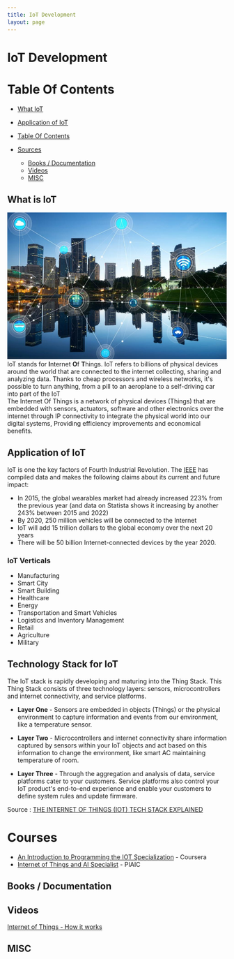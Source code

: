 ```yaml
---
title: IoT Development
layout: page
---
```


# IoT Development

# Table Of Contents
- [What IoT](#what-is-Iot)
- [Application of IoT](#application-of-iot)

- [Table Of Contents](#table-of-contents)
- [Sources](#sources)
  - [Books / Documentation](#books--documentation)
  - [Videos](#videos)
  - [MISC](#misc)

## What is IoT 
![IoT image](../../images/The-Internet-of-Things--IoT--Tech-Stack-Explained.jpg)
IoT stands for **I**nternet **O**f **T**hings. IoT refers to billions of physical devices around the world that are connected to the internet collecting, sharing and analyzing data. Thanks to cheap processors and wireless networks, it's possible to turn anything, from a pill to an aeroplane to a self-driving car into part of the IoT
<br>
The Internet Of Things is a network of physical devices (Things) that are embedded with sensors, actuators, software and other electronics over the internet through IP connectivity to integrate the physical world into our digital systems, Providing efficiency improvements and economical benefits.

## Application of IoT
IoT is one the key factors of Fourth Industrial Revolution. 
The [IEEE](https://www.ieee.org/) has compiled data and makes the following claims about its current and future impact:
- In 2015, the global wearables market had already increased 223% from the previous year (and data on Statista shows it increasing by another 243% between 2015 and 2022)
- By 2020, 250 million vehicles will be connected to the Internet
- IoT will add 15 trillion dollars to the global economy over the next 20 years
- There will be 50 billion Internet-connected devices by the year 2020.
### IoT Verticals
- Manufacturing
- Smart City
- Smart Building
- Healthcare
- Energy
- Transportation and Smart Vehicles
- Logistics and Inventory Management
- Retail
- Agriculture
- Military

## Technology Stack for IoT
The IoT stack is rapidly developing and maturing into the Thing Stack. This Thing Stack consists of three technology layers: sensors, microcontrollers and internet connectivity, and service platforms.
- **Layer One** - Sensors are embedded in objects (Things) or the physical environment to capture information and events from our environment, like a temperature sensor.

- **Layer Two** - Microcontrollers and internet connectivity share information captured by sensors within your IoT objects and act based on this information to change the environment, like smart AC maintaining temperature of room.

- **Layer Three** - Through the aggregation and analysis of data, service platforms cater to your customers. Service platforms also control your IoT product's end-to-end experience and enable your customers to define system rules and update firmware.

Source : [THE INTERNET OF THINGS (IOT) TECH STACK EXPLAINED](https://www.cognitiveclouds.com/insights/the-internet-of-things-iot-tech-stack-explained/#:~:text=The%20IoT%20stack%20is%20rapidly,internet%20connectivity%2C%20and%20service%20platforms.)

# Courses 
- [An Introduction to Programming the IOT Specialization](https://www.coursera.org/specializations/iot) - Coursera
- [Internet of Things and AI Specialist](https://www.piaic.org/iot) - PIAIC 

## Books / Documentation

## Videos
[Internet of Things - How it works](https://www.youtube.com/watch?v=QSIPNhOiMoE&feature=emb_title)

## MISC
